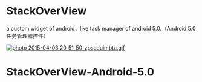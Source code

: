 # StackOverView
a custom widget of android，like task manager of android 5.0.（Android 5.0 任务管理器控件）

<a href="http://s1060.photobucket.com/user/bossyao168/media/2015-04-03%2020_51_50_zpscduimbta.gif.html" target="_blank"><img src="http://i1060.photobucket.com/albums/t444/bossyao168/2015-04-03%2020_51_50_zpscduimbta.gif" border="0" alt=" photo 2015-04-03 20_51_50_zpscduimbta.gif"/></a>
# StackOverView-Android-5.0 

